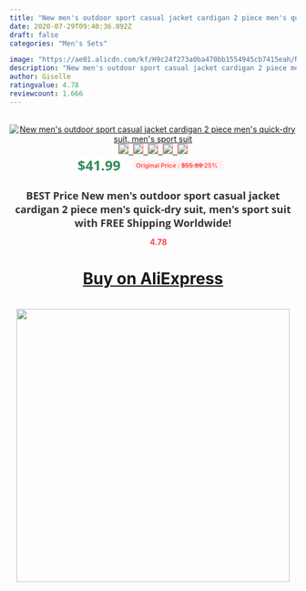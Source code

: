 ```yaml
---
title: "New men's outdoor sport casual jacket cardigan 2 piece men's quick-dry suit, men's sport suit"
date: 2020-07-29T09:40:36.892Z
draft: false
categories: "Men's Sets"

image: "https://ae01.alicdn.com/kf/H9c24f273a0ba470bb1554945cb7415eah/New-men-s-outdoor-sport-casual-jacket-cardigan-2-piece-men-s-quick-dry-suit-men.png_220x220.png"
description: "New men's outdoor sport casual jacket cardigan 2 piece men's quick-dry suit, men's sport suit"
author: Giselle
ratingvalue: 4.78
reviewcount: 1.666
---
```

<br>
<div style="text-align: center;">
<a href="https://s.click.aliexpress.com/e/_A0LHk1" target="_blank" rel="nofollow noopener noreferrer"><img alt="New men's outdoor sport casual jacket cardigan 2 piece men's quick-dry suit, men's sport suit" class="magnifier-image" src="https://ae01.alicdn.com/kf/H9c24f273a0ba470bb1554945cb7415eah/New-men-s-outdoor-sport-casual-jacket-cardigan-2-piece-men-s-quick-dry-suit-men.png_220x220.png_640x640.jpg">
<br>
<img style="border:1px solid salmon" src="https://ae01.alicdn.com/kf/H9c24f273a0ba470bb1554945cb7415eah/New-men-s-outdoor-sport-casual-jacket-cardigan-2-piece-men-s-quick-dry-suit-men.png_120x120.jpg">&nbsp;&nbsp;<img style="border:1px solid salmon" src="https://ae01.alicdn.com/kf/Hcf06d8061a6a4cdd94f867f1507d6b869/New-men-s-outdoor-sport-casual-jacket-cardigan-2-piece-men-s-quick-dry-suit-men.png_120x120.jpg">&nbsp;&nbsp;<img style="border:1px solid salmon" src="https://ae01.alicdn.com/kf/H8a43f54d9357473f90c09bbf48dd209aq/New-men-s-outdoor-sport-casual-jacket-cardigan-2-piece-men-s-quick-dry-suit-men.png_120x120.jpg">&nbsp;&nbsp;<img style="border:1px solid salmon" src="_120x120.jpg">&nbsp;&nbsp;<img style="border:1px solid salmon" src="https://ae01.alicdn.com/kf/He1da61d5b51945f8aef17b71d3583d8b3/New-men-s-outdoor-sport-casual-jacket-cardigan-2-piece-men-s-quick-dry-suit-men.png_120x120.jpg"></a></div><br0>
<div style="text-align: center;"><span style="background-color: white; border: 0px; box-sizing: border-box; color: seagreen; display: inline-block; font-family: &quot;open sans&quot; , &quot;arial&quot; , &quot;helvetica&quot; , sans-serif , &quot;heiti&quot;; font-size: 24px; font-stretch: inherit; font-weight: 700; line-height: inherit; margin: 0px 10px 0px 0px; padding: 0px; vertical-align: middle;">$41.99 </span>
<span style="background: rgb(255 , 241 , 241); border-radius: 3px; border: 0px; box-sizing: border-box; color: #ff4747; display: inline-block; font-family: inherit; font-size: 12px; font-stretch: inherit; font-style: inherit; font-variant: inherit; font-weight: 600; line-height: inherit; margin: 0px; padding: 2px 5px; transform: scale(0.9); vertical-align: middle;">Original Price : <b style="text-decoration: line-through;">$55.99 </b> 25%&nbsp;&nbsp;</span></div>
<h1 style="color: #333333; display: inline-block; font-family: &quot;open sans&quot; , &quot;arial&quot; , &quot;helvetica&quot; , sans-serif , &quot;heiti&quot;; font-size: 18px; font-stretch: inherit; font-weight: 700; text-align: center;">BEST Price New men's outdoor sport casual jacket cardigan 2 piece men's quick-dry suit, men's sport suit with FREE Shipping Worldwide!</h1>
<div style="color: #ff4747; text-align: center;">
<img src="https://4.bp.blogspot.com/-M0ZcTcb-5uY/XleCXlxnR4I/AAAAAAAAAEc/OrjgMkXV1oMQFaCRZj5HQwOCBcu3w1FegCPcBGAYYCw/s1600/star.png" style="height: 15px;">&nbsp;<b>4.78</b></div>
<div class="button_cont" align="center"><a class="buynow_a" href="https://s.click.aliexpress.com/e/_A0LHk1" target="_blank" rel="nofollow noopener noreferrer"><H1>Buy on AliExpress</H1></a></div><br>
<div class="separator" style="clear: both; text-align: center;">
<img src="https://lh3.googleusercontent.com/-pTy5HemUv9M/XlePHvY0dAI/AAAAAAAAAE4/0nX5iRUoIWY8eMW9Dpxeirr157OZliDIgCLcBGAsYHQ/s1600/badge.gif" width="480">
</div>
